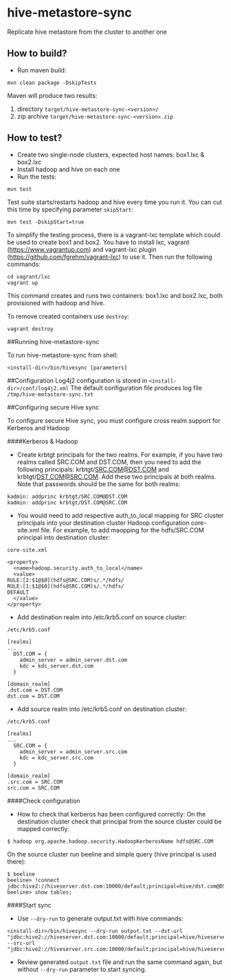 # hive-metastore-sync
Replicate hive metastore from the cluster to another one

## How to build?
* Run maven build:
```
mvn clean package -DskipTests
```

Maven will produce two results:

1. directory ```target/hive-metastore-sync-<version>/```
2. zip archive ```target/hive-metastore-sync-<version>.zip```

## How to test?
* Create two single-node clusters, expected host names: box1.lxc & box2.lxc
* Install hadoop and hive on each one
* Run the tests:

```
mvn test
```

Test suite starts/restarts hadoop and hive every time you run it. You can cut this time by specifying parameter ```skipStart```:

```
mvn test -DskipStart=true
````

To simplify the testing process, there is a vagrant-lxc template which could be used to create box1 and box2.
You have to install lxc, vagrant (https://www.vagrantup.com) and vagrant-lxc plugin (https://github.com/fgrehm/vagrant-lxc) to use it. Then run the following commands:

```
cd vagrant/lxc
vagrant up
```

This command creates and runs two containers: box1.lxc and box2.lxc, both provisioned with hadoop and hive.

To remove created containers use ```destroy```:

```
vagrant destroy
```

##Running hive-metastore-sync

To run hive-metastore-sync from shell:

```
<install-dir>/bin/hivesync [parameters]
```

##Configuration
Log4j2 configuration is stored in ```<install-dir>/conf/log4j2.xml```
The default configuration file produces log file ```/tmp/hive-metastore-sync.txt```

##Configuring secure Hive sync

To configure secure Hive sync, you must configure cross realm support for Kerberos and Hadoop

####Kerberos & Hadoop

* Create krbtgt principals for the two realms. For example, if you have two realms called SRC.COM and DST.COM, then you
need to add the following principals: krbtgt/SRC.COM@DST.COM and krbtgt/DST.COM@SRC.COM. Add these two principals at both realms.
Note that passwords should be the same for both realms:
```
kadmin: addprinc krbtgt/SRC.COM@DST.COM
kadmin: addprinc krbtgt/DST.COM@SRC.COM
```
* You would need to add respective auth_to_local mapping for SRC cluster principals into your destination cluster Hadoop configuration core-site.xml file. For example, to add maopping for the hdfs/SRC.COM principal into destination cluster:
```
core-site.xml

<property>
  <name>hadoop.security.auth_to_local</name>
  <value>
RULE:[2:$1@$0](hdfs@SRC.COM)s/.*/hdfs/
RULE:[1:$1@$0](hdfs@SRC.COM)s/.*/hdfs/
DEFAULT
  </value>
</property>
```
* Add destination realm into /etc/krb5.conf on source cluster:
```
/etc/krb5.conf

[realms]
...
  DST.COM = {
    admin_server = admin_server.dst.com
    kdc = kdc_server.dst.com
  }

[domain_realm]
.dst.com = DST.COM
dst.com = DST.COM
```

* Add source realm into /etc/krb5.conf on destination cluster:
```
/etc/krb5.conf

[realms]
...
  SRC.COM = {
    admin_server = admin_server.src.com
    kdc = kdc_server.src.com
  }

[domain_realm]
.src.com = SRC.COM
src.com = SRC.COM
```

####Check configuration
* How to check that kerberos has been configured correctly:
On the destination cluster check that principal from the source cluster could be mapped correctly:
```
$ hadoop org.apache.hadoop.security.HadoopKerberosName hdfs@SRC.COM
```
On the source cluster run beeline and simple query (hive principal is used there):
```
$ beeline
beeline> !connect jdbc:hive2://hiveserver.dst.com:10000/default;principal=hive/dst.com@DST.COM
beeline> show tables;
```
####Start sync
* Use ```--dry-run``` to generate output.txt with hive commands:
```
<install-dir>/bin/hivesync --dry-run output.txt --dst-url "jdbc:hive2://hiveserver.dst.com:10000/default;principal=hive/hiveserver.dst.com@DST.COM" --src-url "jdbc:hive2://hiveserver.src.com:10000/default;principal=hive/hiveserver.src.com@SRC.COM"
```
* Review generated ```output.txt``` file and run the same command again, but without ```--dry-run``` parameter to start syncing.

